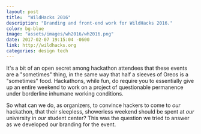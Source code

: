 ```yaml
---
layout: post
title:  "WildHacks 2016"
description: "Branding and front-end work for WildHacks 2016."
color: bg-blue
image: "assets/images/wh2016/wh2016.png"
date: 2017-02-07 19:15:04 -0600
link: http://wildhacks.org
categories: design tech
---
```

It's a bit of an open secret among hackathon attendees that these events are a "sometimes" thing, in the same way that half a sleeves of Oreos is a "sometimes" food. Hackathons, while fun, do require you to essentially give up an entire weekend to work on a project of questionable permanence under borderline inhumane working conditions.

So what can we do, as organizers, to convince hackers to come to *our* hackathon, that their sleepless, showerless weekend should be spent at *our* university in *our* student center? This was the question we tried to answer as we developed our branding for the event. 

